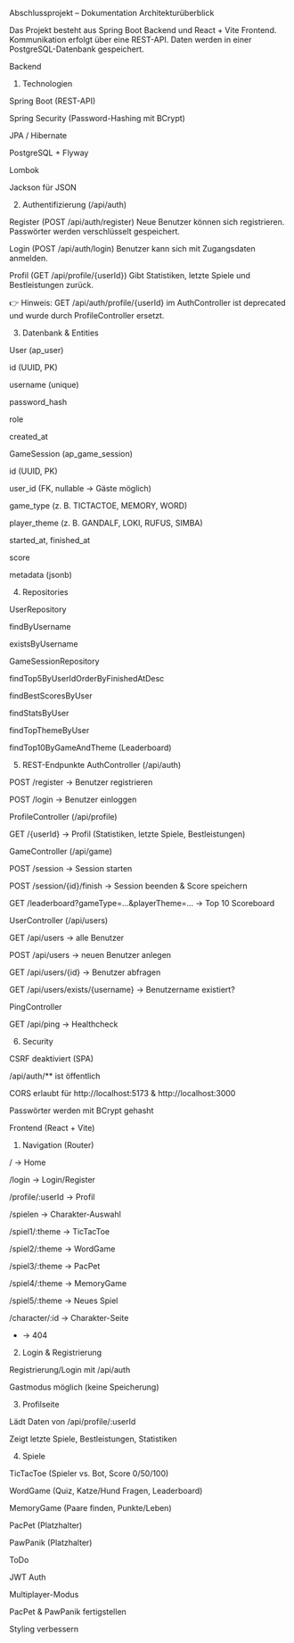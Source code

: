 Abschlussprojekt – Dokumentation
Architekturüberblick

Das Projekt besteht aus Spring Boot Backend und React + Vite Frontend.
Kommunikation erfolgt über eine REST-API. Daten werden in einer PostgreSQL-Datenbank gespeichert.

Backend
1. Technologien

Spring Boot (REST-API)

Spring Security (Password-Hashing mit BCrypt)

JPA / Hibernate

PostgreSQL + Flyway

Lombok

Jackson für JSON

2. Authentifizierung (/api/auth)

Register (POST /api/auth/register)
Neue Benutzer können sich registrieren. Passwörter werden verschlüsselt gespeichert.

Login (POST /api/auth/login)
Benutzer kann sich mit Zugangsdaten anmelden.

Profil (GET /api/profile/{userId})
Gibt Statistiken, letzte Spiele und Bestleistungen zurück.

👉 Hinweis: GET /api/auth/profile/{userId} im AuthController ist deprecated und wurde durch ProfileController ersetzt.

3. Datenbank & Entities

User (ap_user)

id (UUID, PK)

username (unique)

password_hash

role

created_at

GameSession (ap_game_session)

id (UUID, PK)

user_id (FK, nullable → Gäste möglich)

game_type (z. B. TICTACTOE, MEMORY, WORD)

player_theme (z. B. GANDALF, LOKI, RUFUS, SIMBA)

started_at, finished_at

score

metadata (jsonb)

4. Repositories

UserRepository

findByUsername

existsByUsername

GameSessionRepository

findTop5ByUserIdOrderByFinishedAtDesc

findBestScoresByUser

findStatsByUser

findTopThemeByUser

findTop10ByGameAndTheme (Leaderboard)

5. REST-Endpunkte
   AuthController (/api/auth)

POST /register → Benutzer registrieren

POST /login → Benutzer einloggen

ProfileController (/api/profile)

GET /{userId} → Profil (Statistiken, letzte Spiele, Bestleistungen)

GameController (/api/game)

POST /session → Session starten

POST /session/{id}/finish → Session beenden & Score speichern

GET /leaderboard?gameType=...&playerTheme=... → Top 10 Scoreboard

UserController (/api/users)

GET /api/users → alle Benutzer

POST /api/users → neuen Benutzer anlegen

GET /api/users/{id} → Benutzer abfragen

GET /api/users/exists/{username} → Benutzername existiert?

PingController

GET /api/ping → Healthcheck

6. Security

CSRF deaktiviert (SPA)

/api/auth/** ist öffentlich

CORS erlaubt für http://localhost:5173 & http://localhost:3000

Passwörter werden mit BCrypt gehasht

Frontend (React + Vite)
1. Navigation (Router)

/ → Home

/login → Login/Register

/profile/:userId → Profil

/spielen → Charakter-Auswahl

/spiel1/:theme → TicTacToe

/spiel2/:theme → WordGame

/spiel3/:theme → PacPet

/spiel4/:theme → MemoryGame

/spiel5/:theme → Neues Spiel

/character/:id → Charakter-Seite

* → 404

2. Login & Registrierung

Registrierung/Login mit /api/auth

Gastmodus möglich (keine Speicherung)

3. Profilseite

Lädt Daten von /api/profile/:userId

Zeigt letzte Spiele, Bestleistungen, Statistiken

4. Spiele

TicTacToe (Spieler vs. Bot, Score 0/50/100)

WordGame (Quiz, Katze/Hund Fragen, Leaderboard)

MemoryGame (Paare finden, Punkte/Leben)

PacPet (Platzhalter)

PawPanik (Platzhalter)

ToDo

JWT Auth

Multiplayer-Modus

PacPet & PawPanik fertigstellen

Styling verbessern
